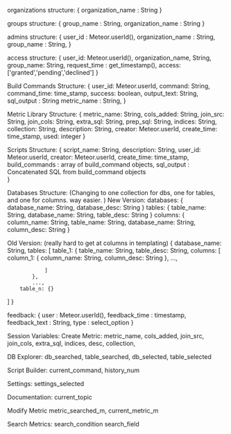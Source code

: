 organizations structure:
{
	organization_name : String
}

groups structure:
{
	group_name : String,
	organization_name : String 
}

admins structure:
{
	user_id : Meteor.userId(),
	organization_name : String,
	group_name : String,
}

access structure:
{
	user_id: Meteor.userId(),
	organization_name, String,
	group_name: String,
	request_time : get_timestamp(),
	access: ['granted','pending','declined']
}

Build Commands Structure:
{
user_id: Meteor.userId,
command: String,
command_time: time_stamp,
success: boolean,
output_text: String,
sql_output : String
metric_name : String,
}

Metric Library Structure:
{
metric_name: String,
cols_added: String,
join_src: String,
join_cols: String,
extra_sql: String,
prep_sql: String,
indices: String,
collection: String,
description: String,
creator: Meteor.userId,
create_time: time_stamp,
used: integer
}

Scripts Structure: 
{
script_name: String,
description: String,
user_id: Meteor.userId,
creator: Meteor.userId,
create_time: time_stamp,
build_commands : array of build_command objects,
sql_output : Concatenated SQL from build_command objects	
}

Databases Structure: (Changing to one collection for dbs, one for tables, and one for columns. way easier. )
New Version:
databases:
{
database_name: String,
database_desc: String
}
tables:
{
table_name: String,
database_name: String,
table_desc: String
}
columns:
{
column_name: String,
table_name: String,
database_name: String,
column_desc: String 
}

Old Version: (really hard to get at columns in templating)
{
database_name: String,
tables: [
		table_1: {
				table_name: String,
				table_desc: String,
				columns: [
						column_1: {
								column_name: String,
								column_desc: String
						},
						...,

				]		
			},
			...,
		table_n: {}	
]
}

feedback:
{
	user : Meteor.userId(),
	feedback_time : timestamp,
	feedback_text : String,
	type : select_option
}

Session Variables: 
Create Metric:
	metric_name,
	cols_added,
	join_src,
	join_cols,
	extra_sql,
	indices,
	desc,
	collection,
	
DB Explorer:
	db_searched,
	table_searched,
	db_selected,
	table_selected
	
Script Builder:
	current_command,
	history_num
	
Settings:
	settings_selected
	
Documentation:
	current_topic
	
Modify Metric
	metric_searched_m,
	current_metric_m
	
Search Metrics:
	search_condition
	search_field	
